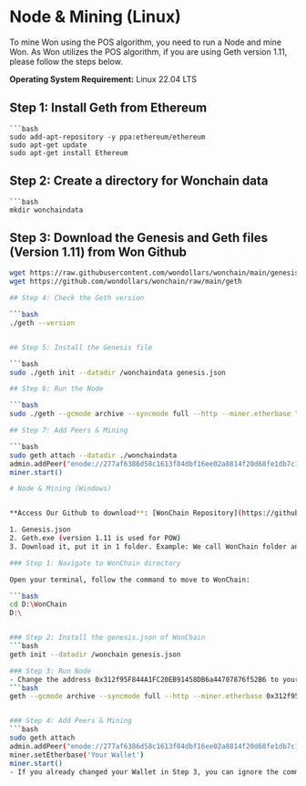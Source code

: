 # Node & Mining (Linux)
To mine Won using the POS algorithm, you need to run a Node and mine Won. As Won utilizes the POS algorithm, if you are using Geth version 1.11, please follow the steps below.

**Operating System Requirement:** Linux 22.04 LTS

## Step 1: Install Geth from Ethereum

    ```bash
    sudo add-apt-repository -y ppa:ethereum/ethereum
    sudo apt-get update
    sudo apt-get install Ethereum

## Step 2: Create a directory for Wonchain data

    ```bash
    mkdir wonchaindata

## Step 3: Download the Genesis and Geth files (Version 1.11) from Won Github

```bash
wget https://raw.githubusercontent.com/wondollars/wonchain/main/genesis.json
wget https://github.com/wondollars/wonchain/raw/main/geth

## Step 4: Check the Geth version

```bash
./geth --version


## Step 5: Install the Genesis file

```bash
sudo ./geth init --datadir /wonchaindata genesis.json

## Step 6: Run the Node

```bash
sudo ./geth --gcmode archive --syncmode full --http --miner.etherbase "your Wallet" --networkid 686868 --http.port 6868 --http.corsdomain "*" --http.vhosts "*" --http.addr "0.0.0.0" --datadir ./wonchaindata --mine

## Step 7: Add Peers & Mining

```bash
sudo geth attach --datadir ./wonchaindata
admin.addPeer("enode://277af6386d58c1613f84dbf16ee02a8814f20d68fe1db7c1101e868e7b7d70801c69a9d1993c28653e6b3be9a8f7fd19e0fd2523c7d5369f49bf75f889b12bb5@137.184.178.112:30303")
miner.start()

# Node & Mining (Windows)


**Access Our Github to download**: [WonChain Repository](https://github.com/wondollars/wonchain)

1. Genesis.json
2. Geth.exe (version 1.11 is used for POW)
3. Download it, put it in 1 folder. Example: We call WonChain folder and it is created in Partition D.

### Step 1: Navigate to WonChain directory

Open your terminal, follow the command to move to WonChain:

```bash
cd D:\WonChain
D:\


### Step 2: Install the genesis.json of WonChain
```bash
geth init --datadir /wonchain genesis.json

### Step 3: Run Node
- Change the address 0x312f95F844A1FC20EB91458DB6a44707876f52B6 to your wallet to start mining if you wish.
```bash
geth --gcmode archive --syncmode full --http --miner.etherbase 0x312f95F844A1FC20EB91458DB6a44707876f52B6 --networkid 686868 --http.port 6868 --http.corsdomain "*" --http.vhosts "*" --http.addr "0.0.0.0" --datadir /WonChain --mine


### Step 4: Add Peers & Mining
```bash
sudo geth attach
admin.addPeer("enode://277af6386d58c1613f84dbf16ee02a8814f20d68fe1db7c1101e868e7b7d70801c69a9d1993c28653e6b3be9a8f7fd19e0fd2523c7d5369f49bf75f889b12bb5@137.184.178.112:30303")
miner.setEtherbase('Your Wallet')
miner.start()
- If you already changed your Wallet in Step 3, you can ignore the command miner.setEtherbase('Your Wallet').
